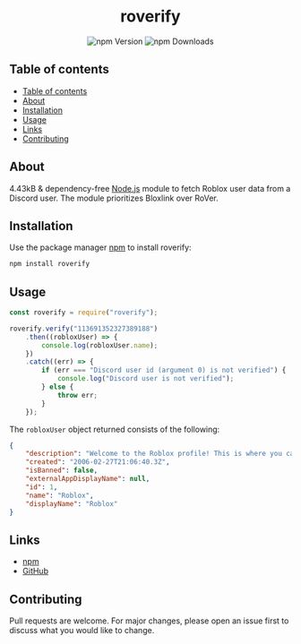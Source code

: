 <div align="center">
    <h1>roverify</h1>
    <img alt="npm Version" src="https://img.shields.io/npm/v/roverify?style=for-the-badge">
    <img alt="npm Downloads" src="https://img.shields.io/npm/dw/roverify?style=for-the-badge">
    <br>
</div>

## Table of contents
- [Table of contents](#table-of-contents)
- [About](#about)
- [Installation](#installation)
- [Usage](#example-usage)
- [Links](#links)
- [Contributing](#contributing)

## About

4.43kB & dependency-free [Node.js](https://nodejs.org/) module to fetch Roblox user data from a Discord user. The module prioritizes Bloxlink over RoVer.

## Installation

Use the package manager [npm](https://www.npmjs.com/) to install roverify:

```bash
npm install roverify
```

## Usage

```javascript
const roverify = require("roverify");

roverify.verify("113691352327389188")    
    .then((robloxUser) => {
        console.log(robloxUser.name);
    })
    .catch((err) => {
        if (err === "Discord user id (argument 0) is not verified") {
            console.log("Discord user is not verified");
        } else {
            throw err;
        }
    });
```

The `robloxUser` object returned consists of the following:

```json
{
    "description": "Welcome to the Roblox profile! This is where you can check out the newest items in the catalog, and get a jumpstart on exploring and building on our Imagination Platform. If you want news on updates to the Roblox platform, or great new experiences to play with friends, check out blog.roblox.com. Please note, this is an automated account. If you need to reach Roblox for any customer service needs find help at www.roblox.com/help",
    "created": "2006-02-27T21:06:40.3Z",
    "isBanned": false,
    "externalAppDisplayName": null,
    "id": 1,
    "name": "Roblox",
    "displayName": "Roblox"
}
```

## Links

- [npm](https://www.npmjs.com/package/roverify)
- [GitHub](https://github.com/MoaufmKlo/roverify)

## Contributing

Pull requests are welcome. For major changes, please open an issue first to discuss what you would like to change.